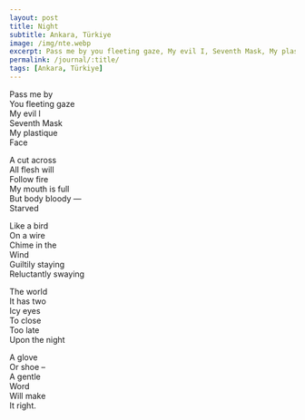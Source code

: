 ```yaml
---
layout: post
title: Night
subtitle: Ankara, Türkiye
image: /img/nte.webp
excerpt: Pass me by you fleeting gaze, My evil I, Seventh Mask, My plastique face ...
permalink: /journal/:title/
tags: [Ankara, Türkiye]
---
```

Pass me by  
You fleeting gaze  
My evil I  
Seventh Mask  
My plastique  
Face  

A cut across  
All flesh will  
Follow fire  
My mouth is full  
But body bloody —  
Starved  

Like a bird  
On a wire  
Chime in the  
Wind  
Guiltily staying  
Reluctantly swaying  

The world  
It has two  
Icy eyes  
To close  
Too late  
Upon the night  

A glove  
Or shoe –  
A gentle  
Word  
Will make  
It right.  